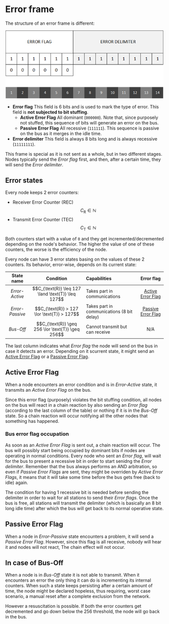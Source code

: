 # Error frame

The structure of an error frame is different:

![CAN error frame structure](../assets/can-frame-err.png)

- **Error flag** This field is 6 bits and is used to mark the type of error. This field is **not subjected to bit stuffing**.
    - **Active Error Flag** All dominant (`000000`). Note that, since purposely not stuffed, this sequence of bits will generate an error on the bus.
    - **Passive Error Flag** All recessive (`111111`). This sequence is passive on the bus as it merges in the idle time.
- **Error delimiter** This field is always 8 bits long and is always recessive (`11111111`).

This frame is special as it is not sent as a whole, but in two different stages. Nodes typically send the _Error flag_ first, and then, after a certain time, they will send the _Error delimiter_.

## Error states
Every node keeps 2 error counters:

- Receiver Error Counter (REC) $$C_{\text{R}} \in \mathbb{N}$$
- Transmit Error Counter (TEC) $$C_{\text{T}} \in \mathbb{N}$$

Both counters start with a value of `0` and they get incremented/decremented depending on the node's behavior. The higher the value of one of these counters, the worse is the efficiency of the node.

Every node can have 3 error states basing on the values of these 2 counters. Its behavior, error-wise, depends on its current state:

| State name | Condition | Capabilities | Error flag |
|:----------:|:---------:|:-------------|:----------:|
| _Error-Active_ | $$C_{\text{R}} \leq 127 \land \text{T}} \leq 127$$ | Takes part in communications | [Active Error Flag](frame-error.md#active-error-flag) |
| _Error-Passive_ | $$C_{\text{R}} > 127 \lor \text{T}} > 127$$ | Takes part in communications (8 bit delay) | [Passive Error Flag](frame-error.md#passive-error-flag) |
| _Bus-Off_ | $$C_{\text{R}} \geq 256 \lor \text{T}} \geq 256$$ | Cannot transmit but can receive | N/A |

The last column indicates what _Error flag_ the node will send on the bus in case it detects an error. Depending on it scurrent state, it might send an [Active Error Flag](frame-error.md#active-error-flag) or a [Passive Error Flag](frame-error.md#passive-error-flag).

## Active Error Flag
When a node encounters an error condition and is in _Error-Active_ state, it transmits an _Active Error Flag_ on the bus. 

Since this error flag (purposely) violates the bit stuffing condition, all nodes on the bus will react in a chain reaction by also sending an _Error flag_ (according to the last column of the table) or nothing if it is in the _Bus-Off_ state. So a chain reaction will occur notifying all the other nodes that something has happened.

### Bus error flag occupation
As soon as an _Active Error Flag_ is sent out, a chain reaction will occur. The bus will possibly start being occupied by dominant bits if nodes are operating in normal conditions. Every node who sent an _Error flag_, will wait for the bus to present a recessive bit in order to start senidng the _Error delimiter_. Remember that the bus always performs an AND arbitration, so even if _Passive Error Flags_ are sent, they might be overriden by _Active Error Flags_, it means that it will take some time before the bus gets free (back to idle) again.

The condition for having 1 recessive bit is needed before sending the delimiter in order to wait for all stations to send their _Error flags_. Once the bus is free, all stations will transmit the delimiter (which is basically an 8 bit long idle time) after which the bus will get back to its normal operative state.

## Passive Error Flag
When a node in _Error-Passive_ state encounters a problem, it will send a _Passive Error Flag_. However, since this flag is all recesive, nobody will hear it and nodes will not react, The chain effect will not occur.

## In case of Bus-Off
When a node is in _Bus-Off_ state it is not able to transmit. When it encounters an error the only thing it can do is incrementing its internal counters. When such a state keeps persisting after a certain amount of time, the node might be declared hopeless, thus requiring, worst case scenario, a manual reset after a complete exclusion from the network.

However a resuscitation is possible. If both the error counters get decremented and go down below the 256 threshold, the node will go back in the bus.

